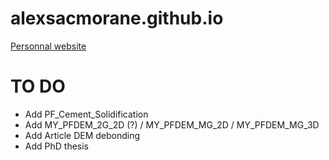 # alexsacmorane.github.io
[Personnal website](https://alexsacmorane.github.io)

# TO DO
- Add PF_Cement_Solidification
- Add MY_PFDEM_2G_2D (?) / MY_PFDEM_MG_2D / MY_PFDEM_MG_3D  
- Add Article DEM debonding
- Add PhD thesis
